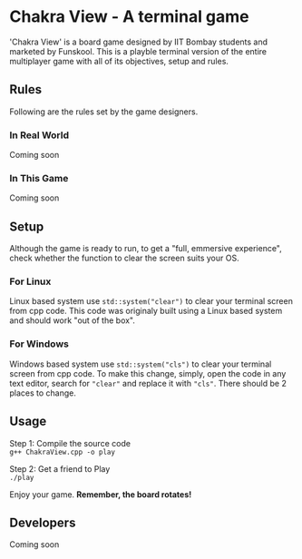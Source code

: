 # Chakra View - A terminal game

'Chakra View' is a board game designed by IIT Bombay students and marketed by Funskool. This is a playble terminal version of the entire multiplayer game with all of its objectives, setup and rules.


## Rules
Following are the rules set by the game designers.

### In Real World
Coming soon

### In This Game
Coming soon


## Setup

Although the game is ready to run, to get a "full, emmersive experience", check whether the function to clear the screen suits your OS.

### For Linux
Linux based system use `std::system("clear")` to clear your terminal screen from cpp code. This code was originaly built using a Linux based system and should work "out of the box".

### For Windows
Windows based system use `std::system("cls")` to clear your terminal screen from cpp code. To make this change, simply, open the code in any text editor, search for `"clear"` and replace it with `"cls"`. There should be 2 places to change.


## Usage

Step 1: Compile the source code  
`g++ ChakraView.cpp -o play`

Step 2: Get a friend to Play  
`./play`

Enjoy your game. **Remember, the board rotates!**


## Developers
Coming soon

